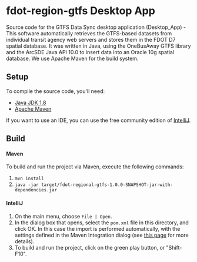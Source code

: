 # fdot-region-gtfs Desktop App

Source code for the GTFS Data Sync desktop application (Desktop_App) - This software automatically retrieves the GTFS-based datasets from individual transit agency web servers and stores them in the FDOT D7 spatial database.  It was written in Java, using the OneBusAway GTFS library and the ArcSDE Java API 10.0 to insert data into an Oracle 10g spatial database.  We use Apache Maven for the build system.

## Setup

To compile the source code, you'll need:
 
* [Java JDK 1.8](http://www.oracle.com/technetwork/java/javase/downloads/jdk8-downloads-2133151.html)
* [Apache Maven](https://maven.apache.org/download.cgi)

If you want to use an IDE, you can use the free community edition of [IntelliJ](https://www.jetbrains.com/idea/).

## Build

#### Maven

To build and run the project via Maven, execute the following commands:

1. `mvn install`
2. `java -jar target/fdot-regional-gtfs-1.0.0-SNAPSHOT-jar-with-dependencies.jar`

#### IntelliJ

1. On the main menu, choose `File | Open`.
2. In the dialog box that opens, select the `pom.xml` file in this directory, and click OK. In this case the import is performed automatically, with the settings defined in the Maven Integration dialog (see [this page](https://www.jetbrains.com/help/idea/2016.1/importing-project-from-maven-model.html?origin=old_help) for more details).
3. To build and run the project, click on the green play button, or "Shift-F10".